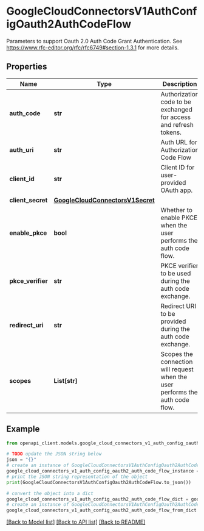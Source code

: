# GoogleCloudConnectorsV1AuthConfigOauth2AuthCodeFlow

Parameters to support Oauth 2.0 Auth Code Grant Authentication. See https://www.rfc-editor.org/rfc/rfc6749#section-1.3.1 for more details.

## Properties

Name | Type | Description | Notes
------------ | ------------- | ------------- | -------------
**auth_code** | **str** | Authorization code to be exchanged for access and refresh tokens. | [optional] 
**auth_uri** | **str** | Auth URL for Authorization Code Flow | [optional] 
**client_id** | **str** | Client ID for user-provided OAuth app. | [optional] 
**client_secret** | [**GoogleCloudConnectorsV1Secret**](GoogleCloudConnectorsV1Secret.md) |  | [optional] 
**enable_pkce** | **bool** | Whether to enable PKCE when the user performs the auth code flow. | [optional] 
**pkce_verifier** | **str** | PKCE verifier to be used during the auth code exchange. | [optional] 
**redirect_uri** | **str** | Redirect URI to be provided during the auth code exchange. | [optional] 
**scopes** | **List[str]** | Scopes the connection will request when the user performs the auth code flow. | [optional] 

## Example

```python
from openapi_client.models.google_cloud_connectors_v1_auth_config_oauth2_auth_code_flow import GoogleCloudConnectorsV1AuthConfigOauth2AuthCodeFlow

# TODO update the JSON string below
json = "{}"
# create an instance of GoogleCloudConnectorsV1AuthConfigOauth2AuthCodeFlow from a JSON string
google_cloud_connectors_v1_auth_config_oauth2_auth_code_flow_instance = GoogleCloudConnectorsV1AuthConfigOauth2AuthCodeFlow.from_json(json)
# print the JSON string representation of the object
print(GoogleCloudConnectorsV1AuthConfigOauth2AuthCodeFlow.to_json())

# convert the object into a dict
google_cloud_connectors_v1_auth_config_oauth2_auth_code_flow_dict = google_cloud_connectors_v1_auth_config_oauth2_auth_code_flow_instance.to_dict()
# create an instance of GoogleCloudConnectorsV1AuthConfigOauth2AuthCodeFlow from a dict
google_cloud_connectors_v1_auth_config_oauth2_auth_code_flow_from_dict = GoogleCloudConnectorsV1AuthConfigOauth2AuthCodeFlow.from_dict(google_cloud_connectors_v1_auth_config_oauth2_auth_code_flow_dict)
```
[[Back to Model list]](../README.md#documentation-for-models) [[Back to API list]](../README.md#documentation-for-api-endpoints) [[Back to README]](../README.md)


